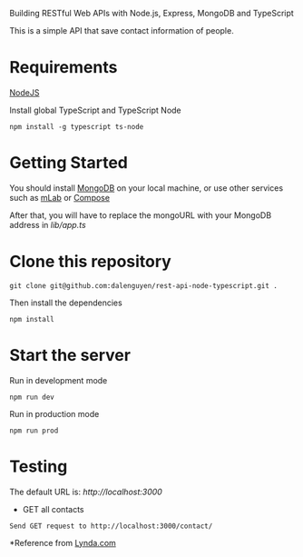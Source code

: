 Building RESTful Web APIs with Node.js, Express, MongoDB and TypeScript

This is a simple API that save contact information of people. 

# Requirements

[NodeJS](https://nodejs.org/en/)

Install global TypeScript and TypeScript Node

```
npm install -g typescript ts-node
```

# Getting Started

You should install [MongoDB](https://docs.mongodb.com/manual/administration/install-community/) on your local machine, or use other services such as [mLab](https://mlab.com/) or [Compose](https://www.compose.com/compare/mongodb)

After that, you will have to replace the mongoURL with your MongoDB address in *lib/app.ts*

# Clone this repository

```
git clone git@github.com:dalenguyen/rest-api-node-typescript.git .
```

Then install the dependencies

```
npm install
```

# Start the server

Run in development mode

```
npm run dev
```

Run in production mode 

```
npm run prod
```

# Testing 

The default URL is: *http://localhost:3000*

+ GET all contacts

```
Send GET request to http://localhost:3000/contact/
```

*Reference from [Lynda.com](https://www.lynda.com/Node-js-tutorials/Next-steps/633869/671263-4.html)